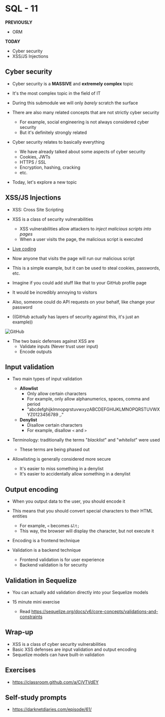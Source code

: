 # SQL - 11

**PREVIOUSLY**
- ORM

**TODAY**
- Cyber security
- XSS/JS Injections
## Cyber security

- Cyber security is a **MASSIVE** and **extremely complex** topic
- It's the most complex topic in the field of IT
- During this submodule we will only _barely_ scratch the surface

- There are also many related concepts that are not strictly cyber security
    - For example, social engineering is not always considered cyber security
    - But it's definitely strongly related

- Cyber security relates to basically everything
    - We have already talked about some aspects of cyber security
    - Cookies, JWTs
    - HTTPS / SSL
    - Encryption, hashing, cracking
    - etc.

- Today, let's explore a new topic

## XSS/JS Injections

- XSS: Cross Site Scripting
- XSS is a class of security vulnerabilities
    - XSS vulnerabilities allow attackers to _inject malicious scripts into pages_
    - When a user visits the page, the malicious script is executed


- [Live coding](./example)

- Now anyone that visits the page will run our malicious script
- This is a simple example, but it can be used to steal cookies, passwords, etc.
- Imagine if you could add stuff like that to your GitHub profile page
- It would be incredibly annoying to visitors
- Also, someone could do API requests on your behalf, like change your password

- ((GitHub actually has layers of security against this, it's just an example))

![GitHub](https://img.shields.io/badge/GitHub-fff?logo=github&logoColor=black)

- The two basic defenses against XSS are
    - Validate inputs (Never trust user input)
    - Encode outputs

## Input validation

- Two main types of input validation
    - **Allowlist**
        - Only allow certain characters
        - For example, only allow alphanumerics, spaces, comma and period
        - "abcdefghijklmnopqrstuvwxyzABCDEFGHIJKLMNOPQRSTUVWXYZ0123456789 ,."
    - **Denylist**
        - Disallow certain characters
        - For example, disallow `<` and `>`

- Terminology: traditionally the terms "_blacklist_" and "_whitelist_" were used
    - These terms are being phased out

- Allowlisting is generally considered more secure
    - It's easier to miss something in a denylist
    - It's easier to accidentally allow something in a denylist

## Output encoding

- When you output data to the user, you should encode it
- This means that you should convert special characters to their HTML entities
    - For example, `<` becomes `&lt;`
    - This way, the browser will display the character, but not execute it

- Encoding is a frontend technique
- Validation is a backend technique
    - Frontend validation is for user experience
    - Backend validation is for security


## Validation in Sequelize

- You can actually add validation directly into your Sequelize models

- 15 minute mini exercise
    - Read https://sequelize.org/docs/v6/core-concepts/validations-and-constraints


## Wrap-up

- XSS is a class of cyber security vulnerabilities
- Basic XSS defenses are input validation and output encoding
- Sequelize models can have built-in validation

## Exercises

- https://classroom.github.com/a/CjVTVdEY

## Self-study prompts

- https://darknetdiaries.com/episode/61/
